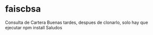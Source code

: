 # faiscbsa
Consulta de Cartera
Buenas tardes, despues de clonarlo, solo hay que ejecutar
npm install
Saludos
